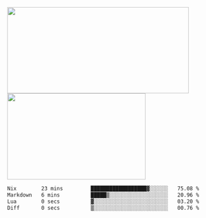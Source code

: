 <a href="https://github.com/anuraghazra/github-readme-stats">
  <img height=200 width=420 align="center" src="https://github-readme-stats.vercel.app/api?username=airRnot1106&hide_title=true&show_icons=true&rank_icon=github" />
</a>
<a href="https://github.com/anuraghazra/convoychat">
  <img height=200 width=320 align="center" src="https://github-readme-stats.vercel.app/api/top-langs/?username=airRnot1106&hide_title=true&layout=compact&hide=html,css" />
</a>

<!--START_SECTION:waka-->

```txt
Nix        23 mins         ██████████████████▓░░░░░░   75.08 %
Markdown   6 mins          █████▒░░░░░░░░░░░░░░░░░░░   20.96 %
Lua        0 secs          ▓░░░░░░░░░░░░░░░░░░░░░░░░   03.20 %
Diff       0 secs          ▒░░░░░░░░░░░░░░░░░░░░░░░░   00.76 %
```

<!--END_SECTION:waka-->
